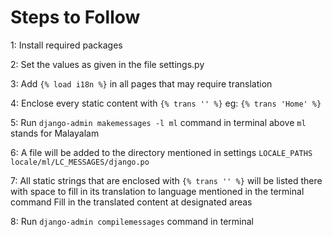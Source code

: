 # Steps to Follow
1: Install required packages

2: Set the values as given in the file settings.py

3: Add `{% load i18n %}` in all pages that may require translation

4: Enclose every static content with `{% trans '' %}`
    eg: `{% trans 'Home' %}`
    
5: Run `django-admin makemessages -l ml` command in terminal
    above `ml` stands for Malayalam
    
6: A file will be added to the directory mentioned in settings `LOCALE_PATHS`
    `locale/ml/LC_MESSAGES/django.po`
    
7: All static strings that are enclosed with `{% trans '' %}` will be listed there with space to fill in its translation to language mentioned in the terminal command
    Fill in the translated content at designated areas
    
8: Run `django-admin compilemessages` command in terminal
